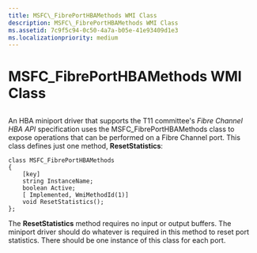 ```yaml
---
title: MSFC\_FibrePortHBAMethods WMI Class
description: MSFC\_FibrePortHBAMethods WMI Class
ms.assetid: 7c9f5c94-0c50-4a7a-b05e-41e93409d1e3
ms.localizationpriority: medium
---
```


# MSFC\_FibrePortHBAMethods WMI Class


## <span id="ddk_msfc_fibreporthbamethods_wmi_class_kr"></span><span id="DDK_MSFC_FIBREPORTHBAMETHODS_WMI_CLASS_KR"></span>


An HBA miniport driver that supports the T11 committee's *Fibre Channel HBA API* specification uses the MSFC\_FibrePortHBAMethods class to expose operations that can be performed on a Fibre Channel port. This class defines just one method, **ResetStatistics**:

```
class MSFC_FibrePortHBAMethods
{
    [key] 
    string InstanceName;
    boolean Active;
    [ Implemented, WmiMethodId(1)]
    void ResetStatistics();
};
```

The **ResetStatistics** method requires no input or output buffers. The miniport driver should do whatever is required in this method to reset port statistics. There should be one instance of this class for each port.

 

 





